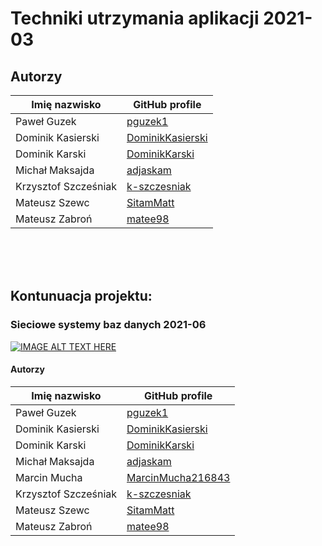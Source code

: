 # Techniki utrzymania aplikacji 2021-03


## Autorzy

| Imię nazwisko           | GitHub profile                                             |
| ----------------------- | ---------------------------------------------------------- |
| Paweł Guzek             | [pguzek1](https://github.com/pguzek1)                      |
| Dominik Kasierski       | [DominikKasierski](https://github.com/DominikKasierski)    |
| Dominik Karski          | [DominikKarski](https://github.com/DominikKarski)          |
| Michał Maksajda         | [adjaskam](https://github.com/adjaskam)                    |
| Krzysztof Szcześniak    | [k-szczesniak](https://github.com/k-szczesniak)            |
| Mateusz Szewc           | [SitamMatt](https://github.com/SitamMatt)                  |
| Mateusz Zabroń          | [matee98](https://github.com/matee98)                      |


<br><br><br>
## Kontunuacja projektu:
### Sieciowe systemy baz danych 2021-06


[![IMAGE ALT TEXT HERE](https://img.youtube.com/vi/TtcKAKHBJeI/0.jpg)](https://www.youtube.com/embed/TtcKAKHBJeI)


#### Autorzy

| Imię nazwisko           | GitHub profile                                             |
| ----------------------- | ---------------------------------------------------------- |
| Paweł Guzek             | [pguzek1](https://github.com/pguzek1)                      |
| Dominik Kasierski       | [DominikKasierski](https://github.com/DominikKasierski)    |
| Dominik Karski          | [DominikKarski](https://github.com/DominikKarski)          |
| Michał Maksajda         | [adjaskam](https://github.com/adjaskam)                    |
| Marcin Mucha            | [MarcinMucha216843](https://github.com/MarcinMucha216843)  |
| Krzysztof Szcześniak    | [k-szczesniak](https://github.com/k-szczesniak)            |
| Mateusz Szewc           | [SitamMatt](https://github.com/SitamMatt)                  |
| Mateusz Zabroń          | [matee98](https://github.com/matee98)                      |

